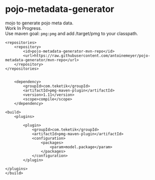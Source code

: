 pojo-metadata-generator
=======================

mojo to generate pojo meta data.<br>
Work In Progress.<br>
Use maven goal: <code>pmg:pmg</code> and add /target/pmg to your classpath.


	<repositories>
		<repository>
			<id>pojo-metadata-generator-mvn-repo</id>
			<url>https://raw.githubusercontent.com/antoinemeyer/pojo-metadata-generator/mvn-repo</url>
		</repository>
	</repositories>


		<dependency>
			<groupId>com.teketik</groupId>
			<artifactId>pmg-maven-plugin</artifactId>
			<version>1.11</version>
			<scope>compile</scope>
		</dependency>

	<build>
		<plugins>

			<plugin>
				<groupId>com.teketik</groupId>
				<artifactId>pmg-maven-plugin</artifactId>
				<configuration>
					<packages>
						<param>model.package</param>
					</packages>
				</configuration>
			</plugin>
			
  	</plugins>
	</build>
